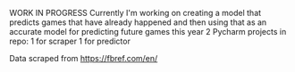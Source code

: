 WORK IN PROGRESS
Currently I'm working on creating a model that predicts games that have already happened and then using that as an accurate model for predicting future games this year
2 Pycharm projects in repo: 1 for scraper 1 for predictor

Data scraped from https://fbref.com/en/
